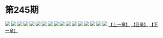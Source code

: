 # 第245期
![](https://mao.mhtupian.com/uploads/img/7563/232579/manhua_12_20160428_2016042809395615405.jpg)
![](https://mao.mhtupian.com/uploads/img/7563/232579/manhua_12_20160428_2016042809400930868.jpg)
![](https://mao.mhtupian.com/uploads/img/7563/232579/manhua_12_20160428_2016042809402287947.jpg)
![](https://mao.mhtupian.com/uploads/img/7563/232579/manhua_12_20160428_2016042809403582229.jpg)
![](https://mao.mhtupian.com/uploads/img/7563/232579/manhua_12_20160428_2016042809404730236.jpg)
![](https://mao.mhtupian.com/uploads/img/7563/232579/manhua_12_20160428_2016042809410146930.jpg)
![](https://mao.mhtupian.com/uploads/img/7563/232579/manhua_12_20160428_2016042809411545587.jpg)
![](https://mao.mhtupian.com/uploads/img/7563/232579/manhua_12_20160428_2016042809412820033.jpg)
![](https://mao.mhtupian.com/uploads/img/7563/232579/manhua_12_20160428_2016042809414184992.jpg)
![](https://mao.mhtupian.com/uploads/img/7563/232579/manhua_12_20160428_2016042809415465101.jpg)
![](https://mao.mhtupian.com/uploads/img/7563/232579/manhua_12_20160428_2016042809420959954.jpg)
![](https://mao.mhtupian.com/uploads/img/7563/232579/manhua_12_20160428_2016042809422246109.jpg)
![](https://mao.mhtupian.com/uploads/img/7563/232579/manhua_12_20160428_2016042809423662882.jpg)
![](https://mao.mhtupian.com/uploads/img/7563/232579/manhua_12_20160428_2016042809424255694.jpg)
![](https://mao.mhtupian.com/uploads/img/7563/232579/manhua_12_20160428_2016042809424497926.jpg)
![](https://mao.mhtupian.com/uploads/img/7563/232579/manhua_12_20160428_2016042809424780845.jpg)
![](https://mao.mhtupian.com/uploads/img/7563/232579/manhua_12_20160428_2016042809425188934.jpg)
[【上一章】](./38.md)
[【目录】](./READMD.md)
[【下一章】](./40.md)
